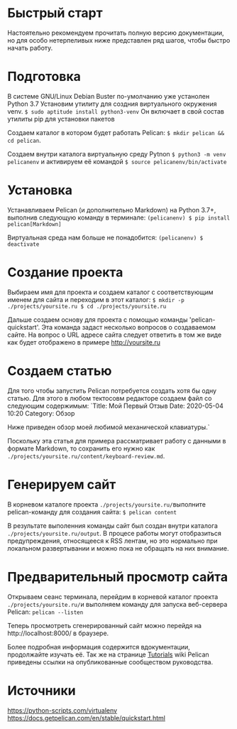 # Быстрый старт

Настоятельно рекомендуем прочитать полную версию документации, но для особо нетерпеливых ниже представлен ряд шагов, чтобы быстро начать работу.

# Подготовка
В системе GNU/Linux Debian Buster по-умолчанию уже устанолен Python 3.7 Установим утилиту для создния виртуального окружения venv.
`$ sudo aptitude install python3-venv`
Он включает в свой состав утилиты pip для установки пакетов

Создаем каталог в котором будет работать Pelican:
`$ mkdir pelican && cd pelican`.

Создаем внутри каталога виртуальную среду Pytnon `$ python3 -m venv pelicanenv` и активируем её командой `$ source pelicanenv/bin/activate`

# Установка
Устанавливаем Pelican (и дополнительно Markdown) на Python 3.7+, выполнив следующую команду в терминале:
`(pelicanenv) $ pip install pelican[Markdown]`

Виртуальная среда нам больше не понадобится:
`(pelicanenv) $ deactivate`

# Создание проекта
Выбираем имя для проекта и создаем каталог с соответствующим именем для сайта и переходим в этот каталог:
`$ mkdir -p ./projects/yoursite.ru
$ cd ./projects/yoursite.ru`

Дальше создаем основу для проекта с помощью команды 'pelican-quickstart'. Эта команда задаст несколько вопросов о создаваемом сайте. На вопрос о URL адресе сайта следует ответить в том же виде как будет отображено в примере http://yoursite.ru


# Создаем статью
Для того чтобы запустить Pelican потребуется создать хотя бы одну статью. Для этого в любом тектосовм редакторе создаем файл со следующим cодержимым:
`Title: Мой Первый Отзыв
Date: 2020-05-04 10:20
Category: Обзор

Ниже приведен обзор моей любимой механической клавиатуры.`

Поскольку эта статья для примера рассматривает работу с данными в формате Markdown, то сохранить его нужно как `./projects/yoursite.ru/content/keyboard-review.md`.

# Генерируем сайт
В корневом каталоге проекта `./projects/yoursite.ru/`выполните pelican-команду для создания сайта:
`$ pelican content`

В результате выполенния команды сайт был создан внутри каталога `./projects/yoursite.ru/output`. В процесе работы могут отобразиться предупреждения, относящееся к RSS лентам, но это нормально при локальном развертывании и можно пока не обращать на них внимание.

# Предварительный просмотр сайта
Открываем сеанс терминала, перейдим в корневой каталог проекта `./projects/yoursite.ru/`и выполняем команду для запуска веб-сервера Pelican:
`pelican --listen`

Теперь просмотреть сгенерированный сайт можно перейдя на http://localhost:8000/ в браузере.

Более подробная информация содержится вдокументации, продолжайте изучать её. Так же на странице [Tutorials](https://github.com/getpelican/pelican/wiki/Tutorials) wiki Pelican приведены ссылки на опубликованные сообществом руководства.

# Источники
https://python-scripts.com/virtualenv
https://docs.getpelican.com/en/stable/quickstart.html

